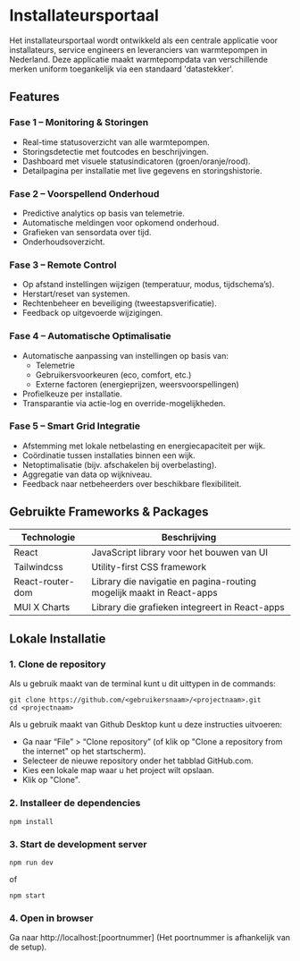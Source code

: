 # Installateursportaal

Het installateursportaal wordt ontwikkeld als een centrale applicatie voor installateurs, service engineers en leveranciers van warmtepompen in Nederland. Deze applicatie maakt warmtepompdata van verschillende merken uniform toegankelijk via een standaard 'datastekker'.

## Features

### Fase 1 – Monitoring & Storingen

- Real-time statusoverzicht van alle warmtepompen.
- Storingsdetectie met foutcodes en beschrijvingen.
- Dashboard met visuele statusindicatoren (groen/oranje/rood).
- Detailpagina per installatie met live gegevens en storingshistorie.

### Fase 2 – Voorspellend Onderhoud

- Predictive analytics op basis van telemetrie.
- Automatische meldingen voor opkomend onderhoud.
- Grafieken van sensordata over tijd.
- Onderhoudsoverzicht.

### Fase 3 – Remote Control

- Op afstand instellingen wijzigen (temperatuur, modus, tijdschema’s).
- Herstart/reset van systemen.
- Rechtenbeheer en beveiliging (tweestapsverificatie).
- Feedback op uitgevoerde wijzigingen.

### Fase 4 – Automatische Optimalisatie

- Automatische aanpassing van instellingen op basis van:
  - Telemetrie
  - Gebruikersvoorkeuren (eco, comfort, etc.)
  - Externe factoren (energieprijzen, weersvoorspellingen)
- Profielkeuze per installatie.
- Transparantie via actie-log en override-mogelijkheden.

### Fase 5 – Smart Grid Integratie

- Afstemming met lokale netbelasting en energiecapaciteit per wijk.
- Coördinatie tussen installaties binnen een wijk.
- Netoptimalisatie (bijv. afschakelen bij overbelasting).
- Aggregatie van data op wijkniveau.
- Feedback naar netbeheerders over beschikbare flexibiliteit.

## Gebruikte Frameworks & Packages

| **Technologie**  | **Beschrijving**                                                     |
|------------------|----------------------------------------------------------------------|
| React            | JavaScript library voor het bouwen van UI                            |
| Tailwindcss      | Utility-first CSS framework                                          |
| React-router-dom | Library die navigatie en pagina-routing mogelijk maakt in React-apps |
| MUI X Charts     | Library die grafieken integreert in React-apps                       |

## Lokale Installatie

### 1. Clone de repository

Als u gebruik maakt van de terminal kunt u dit uittypen in de commands:
```shell
git clone https://github.com/<gebruikersnaam>/<projectnaam>.git
cd <projectnaam>
```

Als u gebruik maakt van Github Desktop kunt u deze instructies uitvoeren:
- Ga naar “File” > “Clone repository” (of klik op "Clone a repository from the internet" op het startscherm).
- Selecteer de nieuwe repository onder het tabblad GitHub.com. 
- Kies een lokale map waar u het project wilt opslaan.
- Klik op "Clone". 

### 2. Installeer de dependencies

```shell
npm install
```

### 3. Start de development server

```shell
npm run dev
```

of

```shell
npm start
```

### 4. Open in browser

Ga naar http://localhost:[poortnummer] (Het poortnummer is afhankelijk van de setup).
